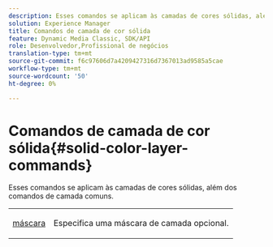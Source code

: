 ```yaml
---
description: Esses comandos se aplicam às camadas de cores sólidas, além dos comandos de camada comuns.
solution: Experience Manager
title: Comandos de camada de cor sólida
feature: Dynamic Media Classic, SDK/API
role: Desenvolvedor,Profissional de negócios
translation-type: tm+mt
source-git-commit: f6c97606d7a4209427316d7367013ad9585a5cae
workflow-type: tm+mt
source-wordcount: '50'
ht-degree: 0%

---
```



# Comandos de camada de cor sólida{#solid-color-layer-commands}

Esses comandos se aplicam às camadas de cores sólidas, além dos comandos de camada comuns.

<table id="simpletable_4E563E4C797E45F390340258170BDCE4"> 
 <tr class="strow"> 
  <td class="stentry"> <p><a href="../../../../../../is-api/http-ref/image-serving-api-ref/c-http-protocol-reference/c-command-reference/r-mask.md#reference-922254e027404fb890b850e2723ee06e" type="reference" format="dita" scope="local"> máscara</a> </p> </td> 
  <td class="stentry"> <p>Especifica uma máscara de camada opcional. </p></td> 
 </tr> 
</table>

